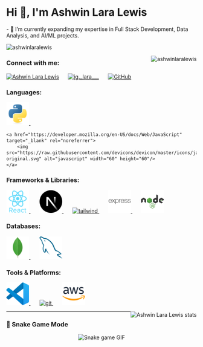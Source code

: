 <h1 align="left">Hi 👋, I'm Ashwin Lara Lewis</h1>

<p align="left">
- 🌱 I’m currently expanding my expertise in Full Stack Development, Data Analysis, and AI/ML projects.
</p>

<p align="left"> <img src="https://komarev.com/ghpvc/?username=ashwinlaralewis&label=Profile%20views&color=0e75b6&style=flat" alt="ashwinlaralewis" /> </p>

<p><img align="right" src="https://github-readme-stats.vercel.app/api/top-langs?username=ashwinlaralewis&show_icons=true&locale=en&layout=compact" alt="ashwinlaralewis" /></p> 

<h3 align="left">Connect with me:</h3>
<p align="left">
    <a href="https://www.linkedin.com/in/lewisashwinlara/" target="_blank"><img align="center" src="https://raw.githubusercontent.com/rahuldkjain/github-profile-readme-generator/master/src/images/icons/Social/linked-in-alt.svg" alt="Ashwin Lara Lewis" height="60" width="60" /></a>&nbsp;&nbsp;&nbsp;&nbsp;&nbsp;
    <a href="https://instagram.com/ig._lara___" target="_blank"><img align="center" src="https://raw.githubusercontent.com/rahuldkjain/github-profile-readme-generator/master/src/images/icons/Social/instagram.svg" alt="ig._lara___" height="60" width="60" /></a>&nbsp;&nbsp;&nbsp;&nbsp;&nbsp;
    <a href="https://github.com/ashwinlaralewis" target="_blank"><img align="center" src="https://raw.githubusercontent.com/rahuldkjain/github-profile-readme-generator/master/src/images/icons/Social/github.svg" alt="GitHub" height="60" width="60" /></a>
</p>

<h3 align="left">Languages:</h3>
<p align="left">
    <a href="https://www.python.org/" target="_blank" rel="noreferrer"> 
        <img src="https://raw.githubusercontent.com/devicons/devicon/master/icons/python/python-original.svg" alt="python" width="60" height="60"/> 
    </a>&nbsp;&nbsp;&nbsp;&nbsp;&nbsp;
    
    <a href="https://developer.mozilla.org/en-US/docs/Web/JavaScript" target="_blank" rel="noreferrer"> 
        <img src="https://raw.githubusercontent.com/devicons/devicon/master/icons/javascript/javascript-original.svg" alt="javascript" width="60" height="60"/> 
    </a>
</p>

<h3 align="left">Frameworks & Libraries:</h3>
<p align="left">
    <a href="https://reactjs.org/" target="_blank" rel="noreferrer"> <img src="https://raw.githubusercontent.com/devicons/devicon/master/icons/react/react-original-wordmark.svg" alt="react" width="60" height="60"/> </a>&nbsp;&nbsp;&nbsp;&nbsp;&nbsp;
    <a href="https://nextjs.org/" target="_blank" rel="noreferrer"> <img src="https://raw.githubusercontent.com/devicons/devicon/master/icons/nextjs/nextjs-original.svg" alt="nextjs" width="60" height="60"/> </a>&nbsp;&nbsp;&nbsp;&nbsp;&nbsp;
    <a href="https://tailwindcss.com/" target="_blank" rel="noreferrer"> <img src="https://www.vectorlogo.zone/logos/tailwindcss/tailwindcss-icon.svg" alt="tailwind" width="60" height="60"/> </a>&nbsp;&nbsp;&nbsp;&nbsp;&nbsp;
    <a href="https://expressjs.com" target="_blank" rel="noreferrer"> <img src="https://raw.githubusercontent.com/devicons/devicon/master/icons/express/express-original-wordmark.svg" alt="express" width="60" height="60"/> </a>&nbsp;&nbsp;&nbsp;&nbsp;&nbsp;
    <a href="https://nodejs.org" target="_blank" rel="noreferrer"> <img src="https://raw.githubusercontent.com/devicons/devicon/master/icons/nodejs/nodejs-original-wordmark.svg" alt="nodejs" width="60" height="60"/> </a>    
</p>

<h3 align="left">Databases:</h3>
<p align="left">
    <a href="https://www.mongodb.com/" target="_blank" rel="noreferrer"> <img src="https://raw.githubusercontent.com/devicons/devicon/master/icons/mongodb/mongodb-original.svg" alt="MongoDB" width="60" height="60"/> </a>&nbsp;&nbsp;&nbsp;&nbsp;&nbsp;
    <a href="https://www.mysql.com/" target="_blank" rel="noreferrer"> <img src="https://raw.githubusercontent.com/devicons/devicon/master/icons/mysql/mysql-original.svg" alt="MySQL" width="60" height="60"/> </a>
</p>

<h3 align="left">Tools & Platforms:</h3>
<p align="left">
    <a href="https://code.visualstudio.com/" target="_blank" rel="noreferrer"> <img src="https://raw.githubusercontent.com/devicons/devicon/master/icons/vscode/vscode-original.svg" alt="VS Code" width="60" height="60"/> </a>&nbsp;&nbsp;&nbsp;&nbsp;&nbsp;
    <a href="https://git-scm.com/" target="_blank" rel="noreferrer"> <img src="https://www.vectorlogo.zone/logos/git-scm/git-scm-icon.svg" alt="git" width="60" height="60"/> </a>&nbsp;&nbsp;&nbsp;&nbsp;&nbsp;
    <a href="https://aws.amazon.com/" target="_blank" rel="noreferrer"> <img src="https://raw.githubusercontent.com/devicons/devicon/master/icons/amazonwebservices/amazonwebservices-original.svg" alt="AWS" width="60" height="60"/> </a>
</p>

<p><img align="right" src="https://github-readme-stats.vercel.app/api?username=ashwinlaralewis&show_icons=true&locale=en" alt="Ashwin Lara Lewis stats" /></p>

---

### 🐍 Snake Game Mode
<p align="center">
  <img src="https://media.giphy.com/media/l0HlBO7eyXzSZkJri/giphy.gif" alt="Snake game GIF" width="400" />
</p>
